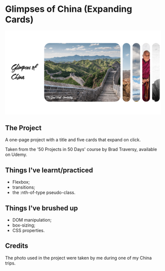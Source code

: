 # **Glimpses of China** (Expanding Cards)

![GoC Project's page](/assets/images/project.png)

## **The Project**

A one-page project with a title and five cards that expand on click.

Taken from the '50 Projects in 50 Days' course by Brad Traversy, available on Udemy.

## **Things I've learnt/practiced**

- Flexbox;
- transitions;
- the :nth-of-type pseudo-class.

## **Things I've brushed up**

- DOM manipulation;
- box-sizing;
- CSS properties.

## **Credits**

The photo used in the project were taken by me during one of my China trips.
